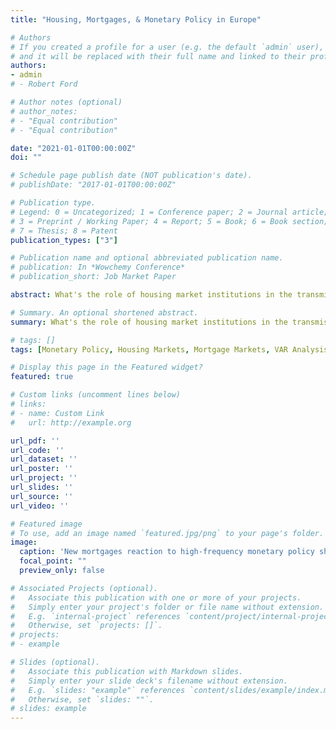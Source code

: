 ```yaml
---
title: "Housing, Mortgages, & Monetary Policy in Europe"

# Authors
# If you created a profile for a user (e.g. the default `admin` user), write the username (folder name) here 
# and it will be replaced with their full name and linked to their profile.
authors:
- admin
# - Robert Ford

# Author notes (optional)
# author_notes:
# - "Equal contribution"
# - "Equal contribution"

date: "2021-01-01T00:00:00Z"
doi: ""

# Schedule page publish date (NOT publication's date).
# publishDate: "2017-01-01T00:00:00Z"

# Publication type.
# Legend: 0 = Uncategorized; 1 = Conference paper; 2 = Journal article;
# 3 = Preprint / Working Paper; 4 = Report; 5 = Book; 6 = Book section;
# 7 = Thesis; 8 = Patent
publication_types: ["3"]

# Publication name and optional abbreviated publication name.
# publication: In *Wowchemy Conference*
# publication_short: Job Market Paper

abstract: What's the role of housing market institutions in the transmission mechanism of monetary policy across European countries? It is well known in the literature that the transmission of monetary policy to aggregate consumption across countries in Europe displays a high degree of heterogeneity, with Spain reacting about 10 times more than Germany. As to the sources of such heterogeneity, however, there is no common agreement among scholars. In this research project, I study how the housing and mortgage markets affect the monetary transmission mechanism in Europe. I specifically focus on the role of homeownership rates, a feature of the housing market that is strongly heterogenous across countries and that has been largely ignored by the existing literature.

# Summary. An optional shortened abstract.
summary: What's the role of housing market institutions in the transmission mechanism of monetary policy across European countries? Existing evidence point to the importance of hand-to-mouth shares and homeownership rates in explaining heterogeneity in reactions of monetary policy across Europe. I build an heterogenous-agents New Keynesian model to shed light on this issue.

# tags: []
tags: [Monetary Policy, Housing Markets, Mortgage Markets, VAR Analysis, Household Survey]

# Display this page in the Featured widget?
featured: true

# Custom links (uncomment lines below)
# links:
# - name: Custom Link
#   url: http://example.org

url_pdf: ''
url_code: ''
url_dataset: ''
url_poster: ''
url_project: ''
url_slides: ''
url_source: ''
url_video: ''

# Featured image
# To use, add an image named `featured.jpg/png` to your page's folder. 
image:
  caption: 'New mortgages reaction to high-frequency monetary policy shocks using Jordà projection method'
  focal_point: ""
  preview_only: false

# Associated Projects (optional).
#   Associate this publication with one or more of your projects.
#   Simply enter your project's folder or file name without extension.
#   E.g. `internal-project` references `content/project/internal-project/index.md`.
#   Otherwise, set `projects: []`.
# projects:
# - example

# Slides (optional).
#   Associate this publication with Markdown slides.
#   Simply enter your slide deck's filename without extension.
#   E.g. `slides: "example"` references `content/slides/example/index.md`.
#   Otherwise, set `slides: ""`.
# slides: example
---
```


<!-- {{% callout note %}}
Click the *Cite* button above to demo the feature to enable visitors to import publication metadata into their reference management software.
{{% /callout %}}

{{% callout note %}}
Create your slides in Markdown - click the *Slides* button to check out the example.
{{% /callout %}}

Supplementary notes can be added here, including [code, math, and images](https://wowchemy.com/docs/writing-markdown-latex/). -->
